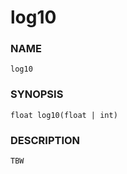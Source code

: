 # log10

### NAME

    log10

### SYNOPSIS

    float log10(float | int)

### DESCRIPTION

    TBW

